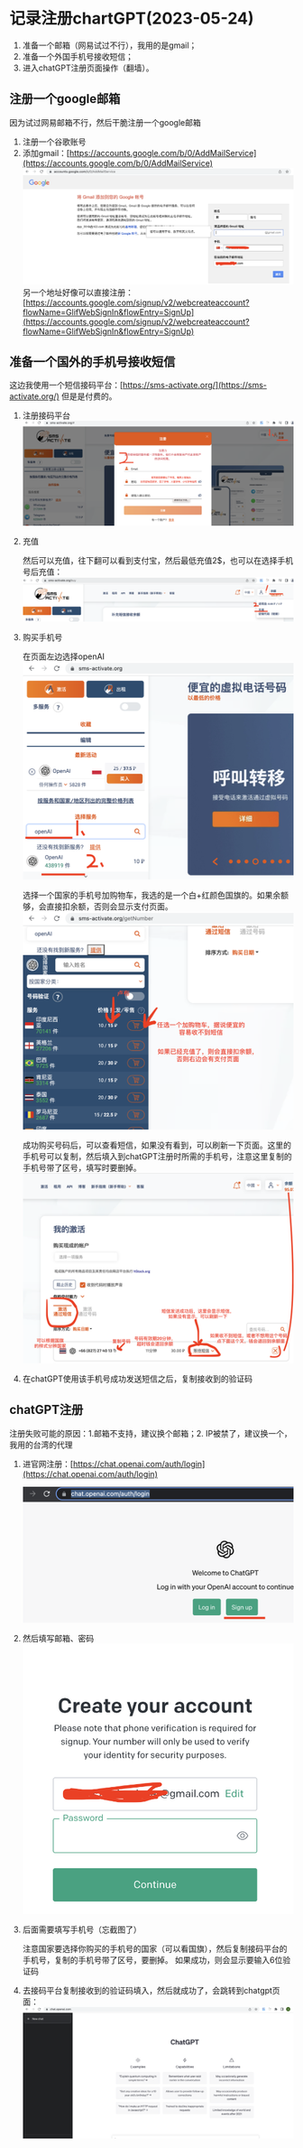# 记录注册chartGPT(2023-05-24)
1. 准备一个邮箱（网易试过不行），我用的是gmail；
2. 准备一个外国手机号接收短信；
3. 进入chatGPT注册页面操作（翻墙）。

## 注册一个google邮箱
因为试过网易邮箱不行，然后干脆注册一个google邮箱
1. 注册一个谷歌账号
2. 添加gmail：[https://accounts.google.com/b/0/AddMailService](https://accounts.google.com/b/0/AddMailService)
![gmail](./images/gmail.png)
另一个地址好像可以直接注册：
[https://accounts.google.com/signup/v2/webcreateaccount?flowName=GlifWebSignIn&flowEntry=SignUp](https://accounts.google.com/signup/v2/webcreateaccount?flowName=GlifWebSignIn&flowEntry=SignUp)


## 准备一个国外的手机号接收短信
这边我使用一个短信接码平台：[https://sms-activate.org/](https://sms-activate.org/) 但是是付费的。

1. 注册接码平台
![register sms](./images/sms-register.png)

2. 充值

	然后可以充值，往下翻可以看到支付宝，然后最低充值2$，也可以在选择手机号后充值：
	![pay](./images/sms-pay.png)

3. 购买手机号

	在页面左边选择openAI
	![choose openAI](./images/sms-openAI.png)

	选择一个国家的手机号加购物车，我选的是一个白+红颜色国旗的。如果余额够，会直接扣余额，否则会显示支付页面。
	![choose country](./images/sms-choose-phone.png)

	成功购买号码后，可以查看短信，如果没有看到，可以刷新一下页面。这里的手机号可以复制，然后填入到chatGPT注册时所需的手机号，注意这里复制的手机号带了区号，填写时要删掉。
	![pay success](./images/sms-phone.png)

4. 在chatGPT使用该手机号成功发送短信之后，复制接收到的验证码

## chatGPT注册
注册失败可能的原因：1.邮箱不支持，建议换个邮箱；2. IP被禁了，建议换一个，我用的台湾的代理

1. 进官网注册：[https://chat.openai.com/auth/login](https://chat.openai.com/auth/login)

	![chatgpt signup](./images/chatgpt-signup.png)

2. 然后填写邮箱、密码
![create account](./images/chatgpt-create-account.png)

3. 后面需要填写手机号（忘截图了）

	注意国家要选择你购买的手机号的国家（可以看国旗），然后复制接码平台的手机号，复制的手机号带了区号，要删掉。
	如果成功，则会显示要输入6位验证码
4. 去接码平台复制接收到的验证码填入，然后就成功了，会跳转到chatgpt页面：
![chartgpt page](./images/chatgpt-page.png)
